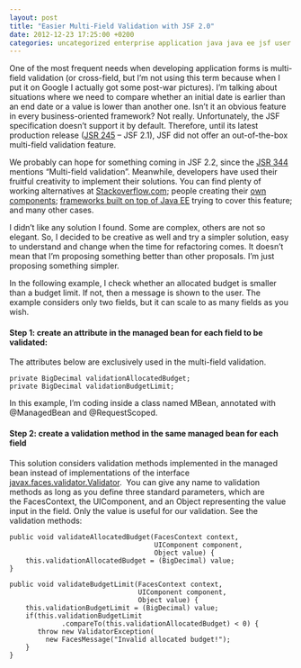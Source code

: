```yaml
---
layout: post
title: "Easier Multi-Field Validation with JSF 2.0"
date: 2012-12-23 17:25:00 +0200
categories: uncategorized enterprise application java java ee jsf user interface web
---
```


One of the most frequent needs when developing application forms is multi-field validation (or cross-field, but I’m not using this term because when I put it on Google I actually got some post-war pictures). I’m talking about situations where we need to compare whether an initial date is earlier than an end date or a value is lower than another one. Isn’t it an obvious feature in every business-oriented framework? Not really. Unfortunately, the JSF specification doesn’t support it by default. Therefore, until its latest production release (<a href="http://www.jcp.org/en/jsr/detail?id=245" target="_blank">JSR 245</a> – JSF 2.1), JSF did not offer an out-of-the-box multi-field validation feature.

We probably can hope for something coming in JSF 2.2, since the <a href="http://jcp.org/en/jsr/detail?id=344" target="_blank">JSR 344</a> mentions “Multi-field validation”. Meanwhile, developers have used their fruitful creativity to implement their solutions. You can find plenty of working alternatives at <a href="http://stackoverflow.com/questions/6282466/jsf2-0-doesnt-support-cross-field-validation-is-there-a-workaround" target="_blank">Stackoverflow.com</a>; people creating their <a href="http://pawelstawicki.blogspot.be/2010/12/jsf20-component-for-cross-field.html" target="_blank">own components</a>; <a href="http://ocpsoft.org/java/jsf-2-0-cross-field-form-validation-simpl-in-reality/" target="_blank">frameworks built on top of Java EE</a> trying to cover this feature; and many other cases.

I didn’t like any solution I found. Some are complex, others are not so elegant. So, I decided to be creative as well and try a simpler solution, easy to understand and change when the time for refactoring comes. It doesn’t mean that I’m proposing something better than other proposals. I’m just proposing something simpler.

In the following example, I check whether an allocated budget is smaller than a budget limit. If not, then a message is shown to the user. The example considers only two fields, but it can scale to as many fields as you wish.

<h4>Step 1: create an attribute in the managed bean for each field to be validated:</h4>

The attributes below are exclusively used in the multi-field validation.

```
private BigDecimal validationAllocatedBudget;
private BigDecimal validationBudgetLimit;
```

In this example, I’m coding inside a class named MBean, annotated with @ManagedBean and @RequestScoped.

<h4>Step 2: create a validation method in the same managed bean for each field</h4>
This solution considers validation methods implemented in the managed bean instead of implementations of the interface <a href="http://docs.oracle.com/cd/E17802_01/j2ee/javaee/javaserverfaces/2.0/docs/api/javax/faces/validator/Validator.html">javax.faces.validator.Validator</a>.  You can give any name to validation methods as long as you define three standard parameters, which are the FacesContext, the UIComponent, and an Object representing the value input in the field. Only the value is useful for our validation. See the validation methods:

```
public void validateAllocatedBudget(FacesContext context,
                                    UIComponent component,
                                    Object value) {
    this.validationAllocatedBudget = (BigDecimal) value;
}

public void validateBudgetLimit(FacesContext context,
                                UIComponent component,
                                Object value) {
    this.validationBudgetLimit = (BigDecimal) value;
    if(this.validationBudgetLimit
             .compareTo(this.validationAllocatedBudget) < 0) {
       throw new ValidatorException(
         new FacesMessage("Invalid allocated budget!");
    }
}
```

